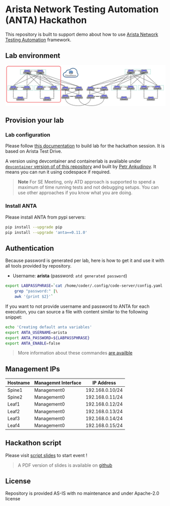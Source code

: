 # Arista Network Testing Automation (ANTA) Hackathon

This repository is built to support demo about how to use [Arista Network Testing Automation](https://www.anta.ninja) framework.

## Lab environment

![atd-lab-topology](./imgs/lab-topology.png)

## Provision your lab

### Lab configuration

Please follow [this documentation](./docs/provisioning.md) to build lab for the hackathon session. It is based on Arista Test Drive.

A version using devcontainer and containerlab is available under [`devcontainer` version of of this repository](https://github.com/ankudinov/anta-malaga) and built by [Petr Ankudinov](https://github.com/ankudinov). It means you can run it using codespace if required.

> **Note**
> For SE Meeting, only ATD approach is supported to spend a maximum of time running tests and not debugging setups. You can use other approaches if you know what you are doing.

### Install ANTA

Please install ANTA from pypi servers:

```bash
pip install --upgrade pip
pip install --upgrade 'anta==0.11.0'
```

## Authentication

Because password is generated per lab, here is how to get it and use it with all tools provided by repository.

- Username: __arista__ (password: `atd generated password`)

```bash
export LABPASSPHRASE=`cat /home/coder/.config/code-server/config.yaml |\
    grep "password:" |\
    awk '{print $2}'`
```

If you want to not provide username and password to ANTA for each execution, you can source a file with content similar to the following snippet:

```bash
echo 'Creating default anta variables'
export ANTA_USERNAME=arista
export ANTA_PASSWORD=${LABPASSPHRASE}
export ANTA_ENABLE=false
```

> More information about these commandes [are availble](https://www.anta.ninja/v0.11.0/cli/overview/)

## Management IPs

| Hostname | Managemnt Interface | IP Address      |
| -------- | ------------------- | --------------  |
| Spine1   | Management0         | 192.168.0.10/24 |
| Spine2   | Management0         | 192.168.0.11/24 |
| Leaf1    | Management0         | 192.168.0.12/24 |
| Leaf2    | Management0         | 192.168.0.13/24 |
| Leaf3    | Management0         | 192.168.0.14/24 |
| Leaf4    | Management0         | 192.168.0.15/24 |

## Hackathon script

Please visit [script slides](https://hackathon.anta.ninja/) to start event !

> A PDF version of slides is available on [github](https://github.com/titom73/anta-malaga/blob/gh-pages/hackathon.pdf)


## License

Repository is provided AS-IS with no maintenance and under Apache-2.0 license
